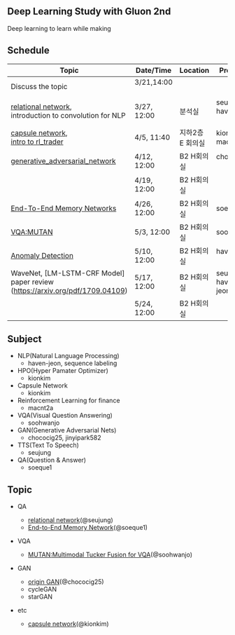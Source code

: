 ## Deep Learning Study with Gluon 2nd

Deep learning to learn while making

## Schedule

| Topic      | Date/Time | Location |   Presentor | 
|-----------|----------|--------|----------|
| Discuss the topic |  3/21,14:00   |   |    |  
| [relational network](relational_network/relation_reasoning_code_single_gpu.ipynb), <br/>introduction to convolution for NLP |  3/27, 12:00 | 분석실 | seujung, haven-jeon   |  
| [capsule network](capsule_network/dynamic-routing.md), <br>[intro to rl_trader](rl_trader/180405/180405_Formulation.ipynb) |  4/5, 11:40 | 지하2층 E 회의실  | kionkim, macnt2a   |  
| [generative_adversarial_network](generative_adversarial_network/1_gan_original.ipynb)|  4/12, 12:00 | B2 H회의실  | chococig25   |  
|  |  4/19, 12:00 | B2 H회의실  |    |  
| [End-To-End Memory Networks]() |  4/26, 12:00 | B2 H회의실 | soeque1   |  
| [VQA:MUTAN](vqa/mutan.ipynb) |  5/3, 12:00 | B2 H회의실 |  soohwanjo  |  
| [Anomaly Detection](anomaly/anomaly_uni.ipynb)  |  5/10, 12:00 | B2 H회의실 | haven-jeon   | 
| WaveNet, [LM-LSTM-CRF Model] paper review (https://arxiv.org/pdf/1709.04109)  |  5/17, 12:00 | B2 H회의실 |  seujung, haven-jeon  | 
|  |  5/24, 12:00 | B2 H회의실 |    | 


## Subject

 - NLP(Natural Language Processing)
   - haven-jeon, sequence labeling 
 - HPO(Hyper Pamater Optimizer)
   - kionkim
 - Capsule Network
   - kionkim
 - Reinforcement Learning for finance
   - macnt2a
 - VQA(Visual Question Answering)
   - soohwanjo
 - GAN(Generative Adversarial Nets)
   - chococig25, jinyipark582
 - TTS(Text To Speech)
   - seujung
 - QA(Question & Answer)
   - soeque1


## Topic

- QA
  - [relational network](relational_network/relation_reasoning_code_single_gpu.ipynb)(@seujung)
  - [End-to-End Memory Network](QA/memn2n/n2nmn_base.ipynb)(@soeque1)
- VQA
  - [MUTAN:Multimodal Tucker Fusion for VQA](vqa/mutan.ipynb)(@soohwanjo)

- GAN
  - [origin GAN](generative_adversarial_network/1_gan_original.ipynb)(@chococig25)
  - cycleGAN
  - starGAN

- etc
  - [capsule network](capsule_network/dynamic-routing.md)(@kionkim)
